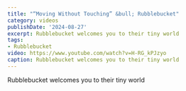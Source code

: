 ```yaml
---
title: "“Moving Without Touching” &bull; Rubblebucket"
category: videos
publishDate: '2024-08-27'
excerpt: Rubblebucket welcomes you to their tiny world
tags:
- Rubblebucket
video: https://www.youtube.com/watch?v=H-RG_kPJzyo
caption: Rubblebucket welcomes you to their tiny world
---
```

Rubblebucket welcomes you to their tiny world
